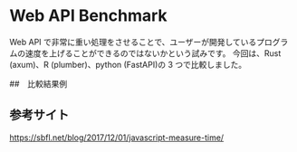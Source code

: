 # Web API Benchmark

Web API で非常に重い処理をさせることで、ユーザーが開発しているプログラムの速度を上げることができるのではないかという試みです。
今回は、Rust (axum)、R (plumber)、python (FastAPI)の 3 つで比較しました。

##　比較結果例

## 参考サイト

https://sbfl.net/blog/2017/12/01/javascript-measure-time/
